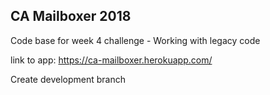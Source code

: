 ## CA Mailboxer 2018

Code base for week 4 challenge - Working with legacy code

link to app:
https://ca-mailboxer.herokuapp.com/
 
Create development branch


